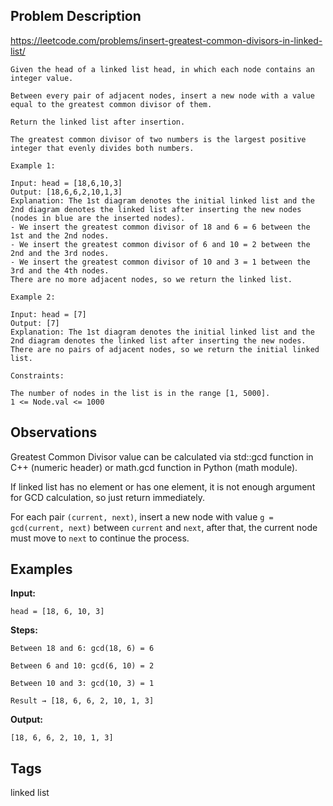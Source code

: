 ## Problem Description

https://leetcode.com/problems/insert-greatest-common-divisors-in-linked-list/

```
Given the head of a linked list head, in which each node contains an integer value.

Between every pair of adjacent nodes, insert a new node with a value equal to the greatest common divisor of them.

Return the linked list after insertion.

The greatest common divisor of two numbers is the largest positive integer that evenly divides both numbers.

Example 1:

Input: head = [18,6,10,3]
Output: [18,6,6,2,10,1,3]
Explanation: The 1st diagram denotes the initial linked list and the 2nd diagram denotes the linked list after inserting the new nodes (nodes in blue are the inserted nodes).
- We insert the greatest common divisor of 18 and 6 = 6 between the 1st and the 2nd nodes.
- We insert the greatest common divisor of 6 and 10 = 2 between the 2nd and the 3rd nodes.
- We insert the greatest common divisor of 10 and 3 = 1 between the 3rd and the 4th nodes.
There are no more adjacent nodes, so we return the linked list.

Example 2:

Input: head = [7]
Output: [7]
Explanation: The 1st diagram denotes the initial linked list and the 2nd diagram denotes the linked list after inserting the new nodes.
There are no pairs of adjacent nodes, so we return the initial linked list.

Constraints:

The number of nodes in the list is in the range [1, 5000].
1 <= Node.val <= 1000
```

## Observations

Greatest Common Divisor value can be calculated via std::gcd function in C++ (numeric header) or math.gcd function in Python (math module).

If linked list has no element or has one element, it is not enough argument for GCD calculation, so just return immediately.

For each pair ```(current, next)```, insert a new node with value ```g = gcd(current, next)``` between ```current``` and ```next```, after that, the current node must move to ```next``` to continue the process.

## Examples

**Input:**

```head = [18, 6, 10, 3]```

**Steps:**

```
Between 18 and 6: gcd(18, 6) = 6

Between 6 and 10: gcd(6, 10) = 2

Between 10 and 3: gcd(10, 3) = 1

Result → [18, 6, 6, 2, 10, 1, 3]
```

**Output:**

```[18, 6, 6, 2, 10, 1, 3]```

## Tags

linked list